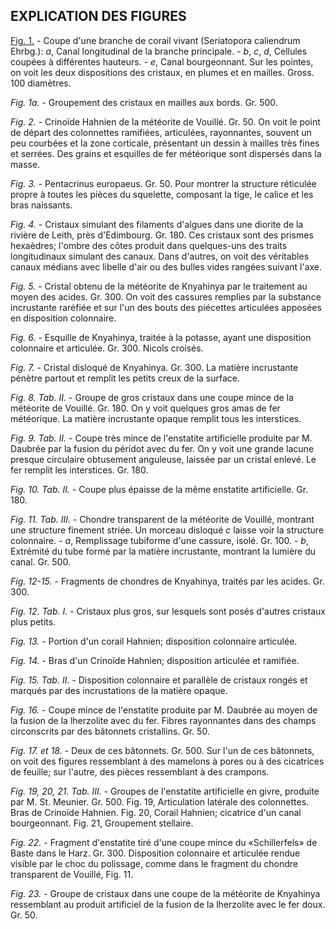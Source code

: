 ## EXPLICATION DES FIGURES

[Fig. 1.](s3://cdn.solaranamnesis.com/KarlVogt/Fig1.png) - Coupe d'une branche de corail vivant (Seriatopora caliendrum Ehrbg.): _a_, Canal longitudinal de la branche principale. - _b_, _c_, _d_, Cellules coupées à différentes hauteurs. - _e_, Canal bourgeonnant. Sur les pointes, on voit les deux dispositions des cristaux, en plumes et en mailles. Gross. 100 diamètres.

_Fig. 1a._ - Groupement des cristaux en mailles aux bords. Gr. 500.

_Fig. 2._ - Crinoïde Hahnien de la météorite de Vouillé. Gr. 50. On voit le point de départ des colonnettes ramifiées, articulées, rayonnantes, souvent un peu courbées et la zone corticale, présentant un dessin à mailles très fines et serrées. Des grains et esquilles de fer météorique sont dispersés dans la masse.

_Fig. 3._ - Pentacrinus europaeus. Gr. 50. Pour montrer la structure réticulée propre à toutes les pièces du squelette, composant la tige, le calice et les bras naissants.

_Fig. 4._ - Cristaux simulant des filaments d'algues dans une diorite de la rivière de Leith, près d'Edimbourg. Gr. 180. Ces cristaux sont des prismes hexaèdres; l'ombre des côtes produit dans quelques-uns des traits longitudinaux simulant des canaux. Dans d'autres, on voit des véritables canaux médians avec libelle d'air ou des bulles vides rangées suivant l'axe.

_Fig. 5._ - Cristal obtenu de la météorite de Knyahinya par le traitement au moyen des acides. Gr. 300. On voit des cassures remplies par la substance incrustante raréfiée et sur l'un des bouts des piécettes articulées apposées en disposition colonnaire.

_Fig. 6._ - Esquille de Knyahinya, traitée à la potasse, ayant une disposition colonnaire et articulée. Gr. 300. Nicols croisés.

_Fig. 7._ - Cristal disloqué de Knyahinya. Gr. 300. La matière incrustante pénètre partout et remplit les petits creux de la surface.

_Fig. 8. Tab. II._ - Groupe de gros cristaux dans une coupe mince de la météorite de Vouillé. Gr. 180. On y voit quelques gros amas de fer météorique. La matière incrustante opaque remplit tous les interstices.

_Fig. 9. Tab. II._ - Coupe très mince de l'enstatite artificielle produite par M. Daubrée par la fusion du péridot avec du fer. On y voit une grande lacune presque circulaire obtusement anguleuse, laissée par un cristal enlevé. Le fer remplit les interstices. Gr. 180.

_Fig. 10. Tab. II._ - Coupe plus épaisse de la même enstatite artificielle. Gr. 180.

_Fig. 11. Tab. III._ - Chondre transparent de la météorite de Vouillé, montrant une structure finement striée. Un morceau disloqué _c_ laisse voir la structure colonnaire. - _a_, Remplissage tubiforme d'une cassure, isolé. Gr. 100. - _b_, Extrémité du tube formé par la matière incrustante, montrant la lumière du canal. Gr. 500.

_Fig. 12-15._ - Fragments de chondres de Knyahinya, traités par les acides. Gr. 300.

_Fig. 12. Tab. I._ - Cristaux plus gros, sur lesquels sont posés d'autres cristaux plus petits.

_Fig. 13._ - Portion d'un corail Hahnien; disposition colonnaire articulée.

_Fig. 14._ - Bras d'un Crinoïde Hahnien; disposition articulée et ramifiée.

_Fig. 15. Tab. II._ - Disposition colonnaire et parallèle de cristaux rongés et marqués par des incrustations de la matière opaque.

_Fig. 16._ - Coupe mince de l'enstatite produite par M. Daubrée au moyen de la fusion de la lherzolite avec du fer. Fibres rayonnantes dans des champs circonscrits par des bâtonnets cristallins. Gr. 50.

_Fig. 17. et 18._ - Deux de ces bâtonnets. Gr. 500. Sur l'un de ces bâtonnets, on voit des figures ressemblant à des mamelons à pores ou à des cicatrices de feuille; sur l'autre, des pièces ressemblant à des crampons.

_Fig. 19, 20, 21. Tab. III._ - Groupes de l'enstatite artificielle en givre, produite par M. St. Meunier. Gr. 500. Fig. 19, Articulation latérale des colonnettes. Bras de Crinoïde Hahnien. Fig. 20, Corail Hahnien; cicatrice d'un canal bourgeonnant. Fig. 21, Groupement stellaire.

_Fig. 22._ - Fragment d'enstatite tiré d'une coupe mince du «Schillerfels» de Baste dans le Harz. Gr. 300. Disposition colonnaire et articulée rendue visible par le choc du polissage, comme dans le fragment du chondre transparent de Vouillé, Fig. 11.

_Fig. 23._ - Groupe de cristaux dans une coupe de la météorite de Knyahinya ressemblant au produit artificiel de la fusion de la lherzolite avec le fer doux. Gr. 50.
